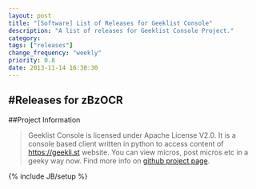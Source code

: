```yaml
---
layout: post
title: "[Software] List of Releases for Geeklist Console"
description: "A list of releases for Geeklist Console Project."
category: 
tags: ["releases"]
change_frequency: "weekly"
priority: 0.8
date: 2013-11-14 16:30:30
---
```


#Releases for zBzOCR
-----------------------------------------------
##Project Information

> Geeklist Console is licensed under Apache License V2.0. It is a console based client written in python to access content of https://geekli.st website. You can view micros, post micros etc in a geeky way now. Find more info on [github project page](https://github.com/bhavyanshu/Geeklist_console).


<script type="text/javascript">
    $(function() {
        $("#my-github-repo").loadReleases("bhavyanshu","Geeklist_console");
    });
</script>

<div id="my-github-repo"></div>

{% include JB/setup %}
